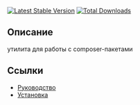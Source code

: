 [![Latest Stable Version](https://poser.pugx.org/yii2module/yii2-vendor/v/stable.png)](https://packagist.org/packages/yii2module/yii2-vendor)
[![Total Downloads](https://poser.pugx.org/yii2module/yii2-vendor/downloads.png)](https://packagist.org/packages/yii2module/yii2-vendor)

## Описание

утилита для работы с composer-пакетами

## Ссылки

* [Руководство](guide/ru/README.md)
* [Установка](guide/ru/install.md)
